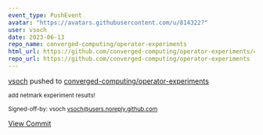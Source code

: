 ```yaml
---
event_type: PushEvent
avatar: "https://avatars.githubusercontent.com/u/814322?"
user: vsoch
date: 2023-06-13
repo_name: converged-computing/operator-experiments
html_url: https://github.com/converged-computing/operator-experiments/commit/0c0dd5ebc771454e4189a2e64076d8b598977d5b
repo_url: https://github.com/converged-computing/operator-experiments
---
```


<a href='https://github.com/vsoch' target='_blank'>vsoch</a> pushed to <a href='https://github.com/converged-computing/operator-experiments' target='_blank'>converged-computing/operator-experiments</a>

<small>add netmark experiment results!

Signed-off-by: vsoch <vsoch@users.noreply.github.com></small>

<a href='https://github.com/converged-computing/operator-experiments/commit/0c0dd5ebc771454e4189a2e64076d8b598977d5b' target='_blank'>View Commit</a>